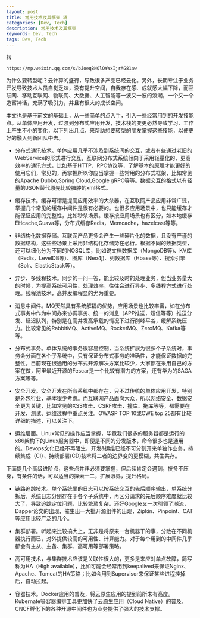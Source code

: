 ```yaml
---
layout: post
title: 常用技术及其框架 转
categories: [Dev, Tech]
description: 常用技术及其框架
keywords: Dev, Tech
tags: Dev, Tech
---
```


转

```
https://mp.weixin.qq.com/s/bJoeqBNQlOYWxIjrAG81aw
```

为什么要转型呢？云计算的盛行，导致很多产品已经云化。另外，长期专注于业务开发导致技术人员自觉乏味，没有提升空间，自我存在感、成就感大幅下降，而互联网、移动互联网、物联网、大数据、人工智能等一波又一波的浪潮，一个又一个造富神话，充满了吸引力，并且有很大的成长空间。

本文也是基于前文的基础上，从一些简单的点入手，引入一些经常用到的开发技能点。从单体应用开发，过渡到分布式应用开发，技术栈的变更必然导致学习、工作上产生不小的变化，以下列出几点，来帮助想要转型的朋友掌握这些技能，以便更好的融入到新团队中去。

* 分布式通讯技术。单体应用几乎不涉及到系统间的交互，或者有些通过老旧的WebService的形式进行交互，互联网分布式系统倾向于采用轻量化的、更高效率的通讯方式，比如基于HTTP、RPC协议等，了解基本的原理才能更好的使用它们，常见的，再掌握所以你应当掌握一些常用的分布式框架，比如常见的Apache Dubbo,Spring Cloud,Google gRPC等等。数据交互的格式以有轻量的JSON替代原先比较臃肿的xml格式。

* 缓存技术。缓存可谓是提高应用效率的大杀器，在互联网产品应用非常广泛，掌握几个常见的缓存中间件是很有必要的。也很多应用场景中，也只能缓存才能保证应用的完整性，比如秒杀场景。缓存按应用场景也有区分，如本地缓存EHcache,Guava等，分布式缓存Redis，Memcache，hazelcast等等。

* 非结构化数据存储。互联网产品更多会产生一些碎片化的数据，且没有严谨的数据结构，这些些场景上采用非结构化存储势在必行。根据不同的数据类型，还可以细化分为不同的NOSQL库，比如说文档数据库（MongoDB等)、KV库（Redis，LevelDB等）、图库（Neo4j)、列数据库（Hbase等）、搜索引擎（Solr、ElasticStack等）。

* 异步、多线程技术。同步的一问一答，能比较及时的处理业务，但当业务量大的时候，为提高系统可用性、处理效率，往往会进行异步、多线程方式进行处理。线程池技术，高并发编程显的尤为重要。

* 消息中间件。MQ天然具有系统解耦的优势，应用场景也比较丰富，如在分布式事务中作为中间办来协调事务、统一的消息（APP推送，短信等等）推送分发、延迟队列，特别是在高并发高承载的情况下进行削峰平谷，缓解系统压力。比较常见的RabbitMQ、ActiveMQ、RocketMQ、ZeroMQ、Kafka等等。

* 分布式事务。单体系统的事务很容易控制，当系统扩展为很多个子系统时，事务会分面在各个子系统中，只有保证分布式事务的准确性，才能保证数据的完整性。目前现在很通用的分布式开源解决方案比较少，大家都在采用自己的方案在做，阿里最近开源的Fescar是一个比较有潜力的方案，还有华为的SAGA方案等等。

* 安全开发。安全开发在所有系统中都存在，只不过传统的单体应用开发，特别是外包行业，基本很少考虑。而互联网产品面向大众，所以网络安全、数据安全更为关键，比如常见的XSS攻击、CSRF攻击、撞库、拖库等等，都需要在开发、测试、运维过程中重点关注。OWASP TOP 10或CWE top 25都有比较详细的描述，可以关注下。

* 运维层面。Linux常见的操作应当掌握，毕竟我们很多的服务器都是运行的x86架构下的Linux服务器中，即便是不同的分发版本，命令很多也是通用的。Devops文化已经不再陌生，开发&运维已经不可分割开来单独作业务，持续集成（CI）、持续部署(CD)技术将二者的边界变的更模糊，共生共存。

下面提几个高级进阶点，这些点并非必须要掌握，但后续肯定会遇到，技多不压身，有条件的话，可以适当的探索一二，扩展眼界，提升格局。

* 链路追踪技术。单个系统里的日志可以按系统交互的先后顺序输出，单系统分拆后，系统日志分别存在于各个子系统中，再区分请求的先后顺序难度就比较大了，导致追踪定位问题，比较繁琐复杂。还好Google又一次引领了潮流，Dapper论文的出现，催生出一大批开源组件的出现，Zipkin、Pinpoint、CAT等应用比较广泛的几个。

* 集群部署。听起来比较搞大上，无非是将原来一台机器干的事，分散在不同机器执行而已，对外提供较高的可用性、计算能力。对于每个用到的中间件几乎都会有主从、主备、集群、高可用等部署策略。

* 高可用技术，与集群技术应该是关联性很大的，更多是来应对单点故障，简写称为HA（High available），比如可能会经常用到keepalived来保证Nginx、Apache、Tomcat的HA策略；比如会用到Supervisor来保证某些进程挂掉后，自动拉起。

* 容器技术。Docker应用的普及，将云原生应用的提到前所未有高度。Kubernate等容器编排工具更加快了云原生应用（Cloud Native）的普及，CNCF孵化下的各种开源中间件也为业务提供了强大的技术支撑。
